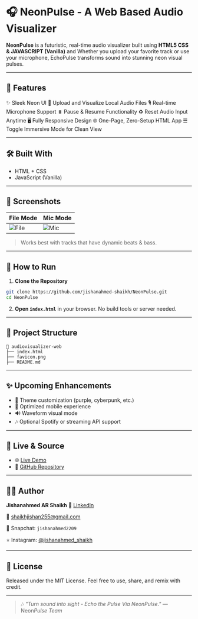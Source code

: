 # 🎧 NeonPulse - A Web Based Audio Visualizer

**NeonPulse** is a futuristic, real-time audio visualizer built using **HTML5  CSS & JAVASCRIPT (Vanilla)** and Whether you upload your favorite track or use your microphone, EchoPulse transforms sound into stunning neon visual pulses.

---

## 🚀 Features

✨ Sleek Neon UI
🎵 Upload and Visualize Local Audio Files
🎙️ Real-time Microphone Support
⏸️ Pause & Resume Functionality
♻️ Reset Audio Input Anytime
🖥️ Fully Responsive Design
🌐 One-Page, Zero-Setup HTML App
☰ Toggle Immersive Mode for Clean View

---

## 🛠️ Built With

- HTML + CSS
- JavaScript (Vanilla)

---

## 📸 Screenshots

| File Mode                                                                                                  | Mic Mode                                                                                                 |
| ---------------------------------------------------------------------------------------------------------- | -------------------------------------------------------------------------------------------------------- |
| ![File](https://raw.githubusercontent.com/jishanahmed-shaikh/audiovisualizer-web/main/screens/file-mode.gif) | ![Mic](https://raw.githubusercontent.com/jishanahmed-shaikh/audiovisualizer-web/main/screens/mic-mode.gif) |

> Works best with tracks that have dynamic beats & bass.

---

## 📂 How to Run

1. **Clone the Repository**

```bash
git clone https://github.com/jishanahmed-shaikh/NeonPulse.git
cd NeonPulse
```

2. **Open `index.html`** in your browser.
   No build tools or server needed.

---

## 📁 Project Structure

```
📁 audiovisualizer-web
├── index.html
├── favicon.png
├── README.md
```

---

## ✨ Upcoming Enhancements

- 🎨 Theme customization (purple, cyberpunk, etc.)
- 📱 Optimized mobile experience
- 🔊 Waveform visual mode
- 🎶 Optional Spotify or streaming API support

---

## 🔗 Live & Source

- 🌐 [Live Demo](https://jishanahmed-shaikh.github.io/NeonPulse/)
- 🧠 [GitHub Repository](https://github.com/jishanahmed-shaikh/NeonPulse)

---

## 🧑‍💻 Author

**Jishanahmed AR Shaikh**
💼 [LinkedIn](https://www.linkedin.com/in/jishanahmedshaikh)

📩 shaikhjishan255@gmail.com

👻 Snapchat: `jishanahmed2209`

⭐ Instagram: [@jishanahmed_shaikh](https://instagram.com/jishanahmed_shaikh)

---

## 📜 License

Released under the MIT License. Feel free to use, share, and remix with credit.

---

> 🎶 *"Turn sound into sight - Echo the Pulse Via NeonPulse."*
> — Neon*Pulse Team*
